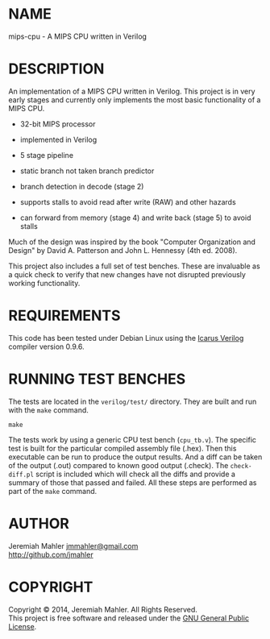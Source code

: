 # NAME

mips-cpu - A MIPS CPU written in Verilog

# DESCRIPTION

An implementation of a MIPS CPU written in Verilog.  This project is in
very early stages and currently only implements the most basic
functionality of a MIPS CPU.

 - 32-bit MIPS processor

 - implemented in Verilog

 - 5 stage pipeline

 - static branch not taken branch predictor

 - branch detection in decode (stage 2)

 - supports stalls to avoid read after write (RAW) and other hazards

 - can forward from memory (stage 4) and write back (stage 5)
   to avoid stalls

Much of the design was inspired by the book "Computer Organization and
Design" by David A. Patterson and John L. Hennessy (4th ed. 2008).

This project also includes a full set of test benches.  These are
invaluable as a quick check to verify that new changes have not
disrupted previously working functionality.

# REQUIREMENTS

This code has been tested under Debian Linux using the
[Icarus Verilog][iverilog] compiler version 0.9.6.

  [iverilog]: http://iverilog.icarus.com

# RUNNING TEST BENCHES

The tests are located in the `verilog/test/` directory.  They are built
and run with the `make` command.

    make

The tests work by using a generic CPU test bench (`cpu_tb.v`).  The
specific test is built for the particular compiled assembly file (.hex).
Then this executable can be run to produce the output results.  And a
diff can be taken of the output (.out) compared to known good output
(.check).  The `check-diff.pl` script is included which will check all
the diffs and provide a summary of those that passed and failed.  All
these steps are performed as part of the `make` command.

# AUTHOR

Jeremiah Mahler <jmmahler@gmail.com><br>
<http://github.com/jmahler>

# COPYRIGHT

Copyright &copy; 2014, Jeremiah Mahler.  All Rights Reserved.<br>
This project is free software and released under
the [GNU General Public License][gpl].

 [gpl]: http://www.gnu.org/licenses/gpl.html
